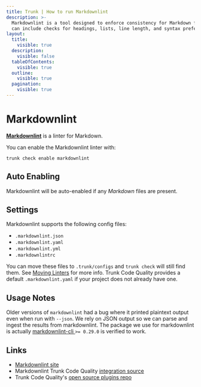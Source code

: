 ```yaml
---
title: Trunk | How to run Markdownlint
description: >-
  Markdownlint is a tool designed to enforce consistency for Markdown files. It
  can include checks for headings, lists, line length, and syntax preferences.
layout:
  title:
    visible: true
  description:
    visible: false
  tableOfContents:
    visible: true
  outline:
    visible: true
  pagination:
    visible: true
---
```


# Markdownlint

[**Markdownlint**](https://github.com/DavidAnson/markdownlint) is a linter for Markdown.

You can enable the Markdownlint linter with:

```shell
trunk check enable markdownlint
```

## Auto Enabling

Markdownlint will be auto-enabled if any _Markdown_ files are present.

## Settings

Markdownlint supports the following config files:

* `.markdownlint.json`
* `.markdownlint.yaml`
* `.markdownlint.yml`
* `.markdownlintrc`

You can move these files to `.trunk/configs` and `trunk check` will still find them. See [Moving Linters](../configure-linters.md#moving-linters) for more info. Trunk Code Quality provides a default `.markdownlint.yaml` if your project does not already have one.

## Usage Notes

Older versions of `markdownlint` had a bug where it printed plaintext output even when run with `--json`. We rely on JSON output so we can parse and ingest the results from markdownlint. The package we use for markdownlint is actually [markdownlint-cli ](https://www.npmjs.com/package/markdownlint-cli)`>= 0.29.0` is verified to work.

## Links

* [Markdownlint site](https://github.com/DavidAnson/markdownlint)
* Markdownlint Trunk Code Quality [integration source](https://github.com/trunk-io/plugins/tree/main/linters/markdownlint)
* Trunk Code Quality's [open source plugins repo](https://github.com/trunk-io/plugins/tree/main)
